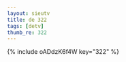 ```yaml
--- 
layout: sieutv
title: de 322
tags: [detv]
thumb_re: 322
---
```

{% include oADdzK6f4W key="322" %} 
